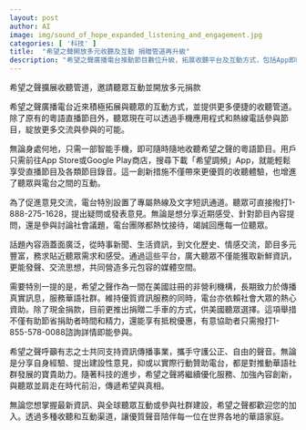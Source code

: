 ```yaml
---
layout: post
author: AI
image: img/sound_of_hope_expanded_listening_and_engagement.jpg
categories: [ '科技' ]
title:  "希望之聲開放多元收聽及互動 捐贈管道再升級"  
description: "希望之聲廣播電台推動節目數位升級，拓展收聽平台及互動方式，包括App即時收聽、熱線參與與文字互動，內容涵蓋時事、文化及情感交流。電台同時開放現金及二手車等多元捐款管道，鼓勵社群支持華語媒體永續發展。"
---
```

希望之聲擴展收聽管道，邀請聽眾互動並開放多元捐款

希望之聲廣播電台近來積極拓展與聽眾的互動方式，並提供更多便捷的收聽管道。除了原有的粵語直播節目外，聽眾現在可以透過手機應用程式和熱線電話參與節目，綻放更多交流與參與的可能。

無論身處何地，只需一部智能手機，即可隨時隨地收聽希望之聲的粵語節目。用戶只需前往App Store或Google Play商店，搜尋下載「希望調頻」App，就能輕鬆享受直播節目及各類節目錄音。這一創新措施不僅帶來更優質的收聽體驗，也增進了聽眾與電台之間的互動。

為了促進意見交流，電台特別設置了專屬熱線及文字短訊通道。聽眾可直接撥打1-888-275-1628，提出疑問或發表意見。無論是想分享近期感受、針對節目內容提問，還是參與討論社會議題，電台團隊都熱忱接待，竭誠回應每一位聽眾。

話題內容涵蓋面廣泛，從時事新聞、生活資訊，到文化歷史、情感交流，節目多元豐富，務求貼近聽眾需求和感受。通過這些平台，廣大聽眾不僅能獲取新鮮資訊，更能發聲、交流思想，共同營造多元包容的媒體空間。

需要特別一提的是，希望之聲作為一間在美國註冊的非營利機構，長期致力於傳播真實訊息，服務華語社群。維持優質資訊服務的同時，電台亦依賴社會大眾的熱心資助。除了現金捐款，目前更推出捐贈二手車的方式，供美國聽眾選擇。這項舉措不僅有助節省捐助者時間和精力，還能享有抵稅優惠，有意協助者只需撥打1-855-578-0088諮詢詳情即能參與。

希望之聲呼籲有志之士共同支持資訊傳播事業，攜手守護公正、自由的聲音。無論是分享自身經驗、提出建設性意見，抑或以實際行動贊助電台，都是對推動華語社群發展的寶貴助力。隨著科技的進步，希望之聲將繼續優化服務、加強內容創新，與聽眾並肩走在時代前沿，傳遞希望與真相。

無論您想掌握最新資訊、與全球聽眾互動或參與社群建設，希望之聲都歡迎您的加入。透過多種收聽和互動渠道，讓優質聲音陪伴每一位在世界各地的華語家庭。